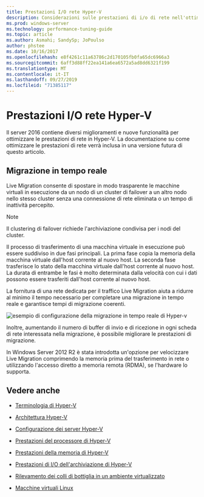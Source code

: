 ```yaml
---
title: Prestazioni I/O rete Hyper-V
description: Considerazioni sulle prestazioni di i/o di rete nell'ottimizzazione delle prestazioni di Hyper-V
ms.prod: windows-server
ms.technology: performance-tuning-guide
ms.topic: article
ms.author: Asmahi; SandySp; JoPoulso
author: phstee
ms.date: 10/16/2017
ms.openlocfilehash: e8f4261c11a63786c2d170105fb0fa65dc6966a3
ms.sourcegitcommit: 6aff3d88ff22ea141a6ea6572a5ad8dd6321f199
ms.translationtype: MT
ms.contentlocale: it-IT
ms.lasthandoff: 09/27/2019
ms.locfileid: "71385117"
---
```

# <a name="hyper-v-network-io-performance"></a>Prestazioni I/O rete Hyper-V

Il server 2016 contiene diversi miglioramenti e nuove funzionalità per ottimizzare le prestazioni di rete in Hyper-V.  La documentazione su come ottimizzare le prestazioni di rete verrà inclusa in una versione futura di questo articolo.

## <a name="live-migration"></a>Migrazione in tempo reale

Live Migration consente di spostare in modo trasparente le macchine virtuali in esecuzione da un nodo di un cluster di failover a un altro nodo nello stesso cluster senza una connessione di rete eliminata o un tempo di inattività percepito.

> [!NOTE]
> Il clustering di failover richiede l'archiviazione condivisa per i nodi del cluster.

Il processo di trasferimento di una macchina virtuale in esecuzione può essere suddiviso in due fasi principali. La prima fase copia la memoria della macchina virtuale dall'host corrente al nuovo host. La seconda fase trasferisce lo stato della macchina virtuale dall'host corrente al nuovo host. La durata di entrambe le fasi è molto determinata dalla velocità con cui i dati possono essere trasferiti dall'host corrente al nuovo host.

La fornitura di una rete dedicata per il traffico Live Migration aiuta a ridurre al minimo il tempo necessario per completare una migrazione in tempo reale e garantisce tempi di migrazione coerenti.

![esempio di configurazione della migrazione in tempo reale di Hyper-v](../../media/perftune-guide-live-migration.png)

Inoltre, aumentando il numero di buffer di invio e di ricezione in ogni scheda di rete interessata nella migrazione, è possibile migliorare le prestazioni di migrazione.

In Windows Server 2012 R2 è stata introdotta un'opzione per velocizzare Live Migration comprimendo la memoria prima del trasferimento in rete o utilizzando l'accesso diretto a memoria remota (RDMA), se l'hardware lo supporta.

## <a name="see-also"></a>Vedere anche

-   [Terminologia di Hyper-V](terminology.md)

-   [Architettura Hyper-V](architecture.md)

-   [Configurazione dei server Hyper-V](configuration.md)

-   [Prestazioni del processore di Hyper-V](processor-performance.md)

-   [Prestazioni della memoria di Hyper-V](memory-performance.md)

-   [Prestazioni di I/O dell'archiviazione di Hyper-V](storage-io-performance.md)

-   [Rilevamento dei colli di bottiglia in un ambiente virtualizzato](detecting-virtualized-environment-bottlenecks.md)

-   [Macchine virtuali Linux](linux-virtual-machine-considerations.md)
